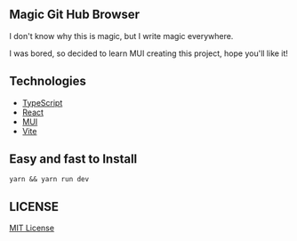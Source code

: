 ## Magic Git Hub Browser

I don't know why this is magic, but I write magic everywhere.

I was bored, so decided to learn MUI creating this project, hope you'll like it!

## Technologies

- [TypeScript](https://www.typescriptlang.org/)
- [React](https://reactjs.org/)
- [MUI](https://material-ui.com/)
- [Vite](https://vite.net/)

## Easy and fast to Install

```
yarn && yarn run dev
```

## LICENSE

[MIT License](LICENSE)









